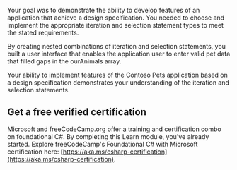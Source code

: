 



Your goal was to demonstrate the ability to develop features of an application that achieve a design specification. You needed to choose and implement the appropriate iteration and selection statement types to meet the stated requirements.

By creating nested combinations of iteration and selection statements, you built a user interface that enables the application user to enter valid pet data that filled gaps in the ourAnimals array.

Your ability to implement features of the Contoso Pets application based on a design specification demonstrates your understanding of the iteration and selection statements.

## Get a free verified certification

Microsoft and freeCodeCamp.org offer a training and certification combo on foundational C#. By completing this Learn module, you've already started. Explore freeCodeCamp's Foundational C# with Microsoft certification here: [https://aka.ms/csharp-certification](https://aka.ms/csharp-certification).
